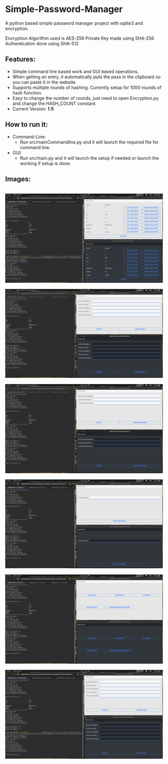 # Simple-Password-Manager

A python based simple password manager project with sqlite3 and encryption.

Encryption Algorithm used is AES-256
Private Key made using SHA-256
Authentication done using SHA-512

## Features:
* Simple command line based work and GUI based operations.
* When getting an entry, it automatically puts the pass in the clipboard so you can paste it in the website.
* Supports multiple rounds of hashing. Currently setup for 1000 rounds of hash function. 
* Easy to change the number of rounds, just need to open Encryption.py and change the HASH_COUNT constant.
* Current Version: <b>1.5</b>
## How to run it:
* Command-Line:
  * Run src/mainCommandline.py and it will launch the required file for command line. 
* GUI:
  * Run src/main.py and it will launch the setup if needed or launch the working if setup is done.

## Images:
<br/>
<img src = "https://github.com/HetDaftary/Python-Projects/blob/master/Simple-Password-Manager/img/1.png">
<br/><br/>
<img src = "https://github.com/HetDaftary/Python-Projects/blob/master/Simple-Password-Manager/img/2.png">
<br/><br/>
<img src = "https://github.com/HetDaftary/Python-Projects/blob/master/Simple-Password-Manager/img/3.png">
<br/><br/>
<img src = "https://github.com/HetDaftary/Python-Projects/blob/master/Simple-Password-Manager/img/4.png">
<br/><br/>
<img src = "https://github.com/HetDaftary/Python-Projects/blob/master/Simple-Password-Manager/img/5.png">
<br/><br/>
<img src = "https://github.com/HetDaftary/Python-Projects/blob/master/Simple-Password-Manager/img/6.png">
